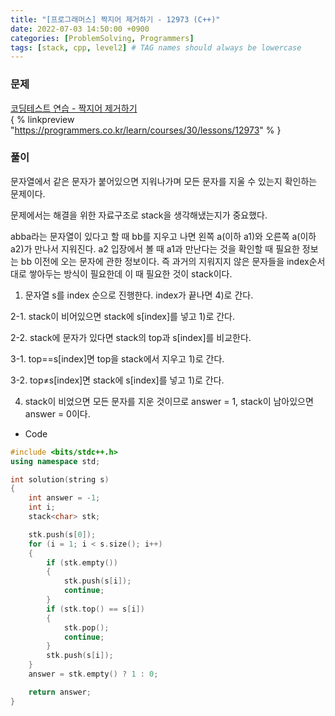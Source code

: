 ```yaml
---
title: "[프로그래머스] 짝지어 제거하기 - 12973 (C++)"
date: 2022-07-03 14:50:00 +0900
categories: [ProblemSolving, Programmers]
tags: [stack, cpp, level2] # TAG names should always be lowercase
---
```


### 문제

[코딩테스트 연습 - 짝지어 제거하기](https://programmers.co.kr/learn/courses/30/lessons/12973)  
{ % linkpreview "https://programmers.co.kr/learn/courses/30/lessons/12973" % }

### 풀이

문자열에서 같은 문자가 붙어있으면 지워나가며 모든 문자를 지울 수 있는지 확인하는 문제이다.

문제에서는 해결을 위한 자료구조로 stack을 생각해냈는지가 중요했다.

abba라는 문자열이 있다고 할 때 bb를 지우고 나면 왼쪽 a(이하 a1)와 오른쪽 a(이하 a2)가 만나서 지워진다. a2 입장에서 볼 때 a1과 만난다는 것을 확인할 때 필요한 정보는 bb 이전에 오는 문자에 관한 정보이다. 즉 과거의 지워지지 않은 문자들을 index순서대로 쌓아두는 방식이 필요한데 이 때 필요한 것이 stack이다.

1. 문자열 s를 index 순으로 진행한다. index가 끝나면 4)로 간다.

2-1. stack이 비어있으면 stack에 s[index]를 넣고 1)로 간다.

2-2. stack에 문자가 있다면 stack의 top과 s[index]를 비교한다.

3-1. top==s[index]면 top을 stack에서 지우고 1)로 간다.

3-2. top≠s[index]면 stack에 s[index]를 넣고 1)로 간다.

4. stack이 비었으면 모든 문자를 지운 것이므로 answer = 1, stack이 남아있으면 answer = 0이다.

- Code

```cpp
#include <bits/stdc++.h>
using namespace std;

int solution(string s)
{
    int answer = -1;
    int i;
    stack<char> stk;

    stk.push(s[0]);
    for (i = 1; i < s.size(); i++)
    {
        if (stk.empty())
        {
            stk.push(s[i]);
            continue;
        }
        if (stk.top() == s[i])
        {
            stk.pop();
            continue;
        }
        stk.push(s[i]);
    }
    answer = stk.empty() ? 1 : 0;

    return answer;
}
```
